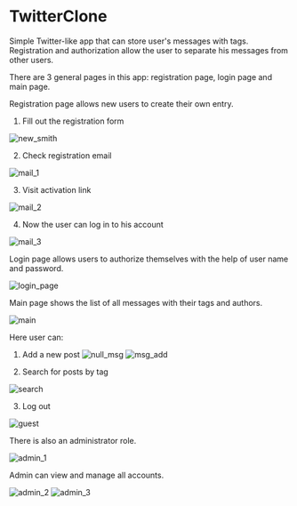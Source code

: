 # TwitterClone
Simple Twitter-like app that can store user's messages with tags. 
Registration and authorization allow the user to separate his messages from other users.

There are 3 general pages in this app: registration page, login page and main page.

Registration page allows new users to create their own entry.
1) Fill out the registration form

![new_smith](https://user-images.githubusercontent.com/55657036/81917222-921e6d00-95dd-11ea-8529-f075522b794a.JPG)


2) Check registration email

![mail_1](https://user-images.githubusercontent.com/55657036/81917224-921e6d00-95dd-11ea-8a42-0bc7e3bda1ad.JPG)


3) Visit activation link

![mail_2](https://user-images.githubusercontent.com/55657036/81917227-92b70380-95dd-11ea-8bfa-f2542dcf4d9d.JPG)


4) Now the user can log in to his account

![mail_3](https://user-images.githubusercontent.com/55657036/81917229-934f9a00-95dd-11ea-8a1f-8b626081a9e9.JPG)



Login page allows users to authorize themselves with the help of user name and password.

![login_page](https://user-images.githubusercontent.com/55657036/81917216-90ed4000-95dd-11ea-8578-3fd948e7f68f.JPG)


Main page shows the list of all messages with their tags and authors.

![main](https://user-images.githubusercontent.com/55657036/81917197-8d59b900-95dd-11ea-8f16-004c8f931992.JPG)


Here user can:

1) Add a new post
![null_msg](https://user-images.githubusercontent.com/55657036/81917203-8f237c80-95dd-11ea-8ae0-2e1bc7b3acfa.JPG)
![msg_add](https://user-images.githubusercontent.com/55657036/81917205-8f237c80-95dd-11ea-871b-fdb83eddd919.JPG)


2) Search for posts by tag

![search](https://user-images.githubusercontent.com/55657036/81917200-8e8ae600-95dd-11ea-9da2-9d0ebb3b0fc3.JPG)


3) Log out

![guest](https://user-images.githubusercontent.com/55657036/81917215-90ed4000-95dd-11ea-8d63-de530cec73a7.JPG)


There is also an administrator role.

![admin_1](https://user-images.githubusercontent.com/55657036/81917210-8fbc1300-95dd-11ea-836e-62215e843647.JPG)


Admin can view and manage all accounts.

![admin_2](https://user-images.githubusercontent.com/55657036/81917212-9054a980-95dd-11ea-9d80-f048445e4237.JPG)
![admin_3](https://user-images.githubusercontent.com/55657036/81917213-9054a980-95dd-11ea-9922-3ac539652f9a.JPG)
